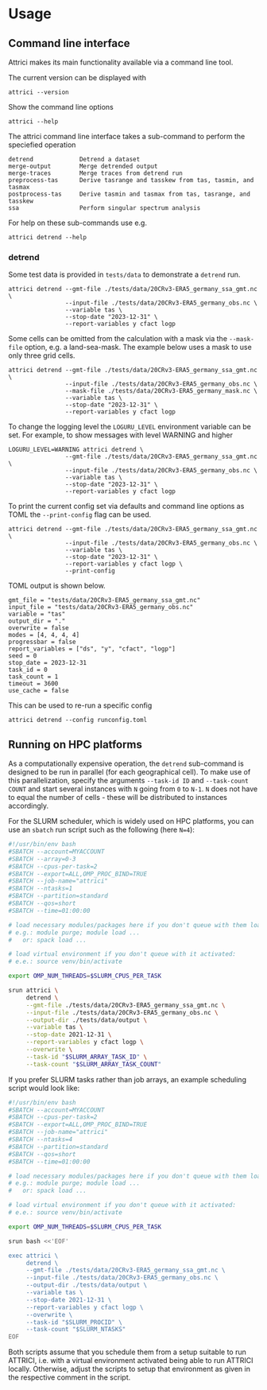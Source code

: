 # Usage

## Command line interface

Attrici makes its main functionality available via a command line tool.

The current version can be displayed with

```
attrici --version
```

Show the command line options

```
attrici --help
```

The attrici command line interface takes a sub-command to perform the speciefied operation

```
detrend             Detrend a dataset
merge-output        Merge detrended output
merge-traces        Merge traces from detrend run
preprocess-tas      Derive tasrange and tasskew from tas, tasmin, and tasmax
postprocess-tas     Derive tasmin and tasmax from tas, tasrange, and tasskew
ssa                 Perform singular spectrum analysis
```

For help on these sub-commands use e.g.

```
attrici detrend --help
```

### detrend

Some test data is provided in `tests/data` to demonstrate a `detrend` run.

```
attrici detrend --gmt-file ./tests/data/20CRv3-ERA5_germany_ssa_gmt.nc \
                --input-file ./tests/data/20CRv3-ERA5_germany_obs.nc \
                --variable tas \
                --stop-date "2023-12-31" \
                --report-variables y cfact logp
```

Some cells can be omitted from the calculation with a mask via the `--mask-file` option, e.g. a land-sea-mask.
The example below uses a mask to use only three grid cells.

```
attrici detrend --gmt-file ./tests/data/20CRv3-ERA5_germany_ssa_gmt.nc \
                --input-file ./tests/data/20CRv3-ERA5_germany_obs.nc \
                --mask-file ./tests/data/20CRv3-ERA5_germany_mask.nc \
                --variable tas \
                --stop-date "2023-12-31" \
                --report-variables y cfact logp
```

To change the logging level the `LOGURU_LEVEL` environment variable can be set.
For example, to show messages with level WARNING and higher

```
LOGURU_LEVEL=WARNING attrici detrend \
                --gmt-file ./tests/data/20CRv3-ERA5_germany_ssa_gmt.nc \
                --input-file ./tests/data/20CRv3-ERA5_germany_obs.nc \
                --variable tas \
                --stop-date "2023-12-31" \
                --report-variables y cfact logp
```

To print the current config set via defaults and command line options as TOML the `--print-config` flag can be used.

```
attrici detrend --gmt-file ./tests/data/20CRv3-ERA5_germany_ssa_gmt.nc \
                --input-file ./tests/data/20CRv3-ERA5_germany_obs.nc \
                --variable tas \
                --stop-date "2023-12-31" \
                --report-variables y cfact logp \
                --print-config
```

TOML output is shown below.

```
gmt_file = "tests/data/20CRv3-ERA5_germany_ssa_gmt.nc"
input_file = "tests/data/20CRv3-ERA5_germany_obs.nc"
variable = "tas"
output_dir = "."
overwrite = false
modes = [4, 4, 4, 4]
progressbar = false
report_variables = ["ds", "y", "cfact", "logp"]
seed = 0
stop_date = 2023-12-31
task_id = 0
task_count = 1
timeout = 3600
use_cache = false
```

This can be used to re-run a specific config

```
attrici detrend --config runconfig.toml
```

## Running on HPC platforms

As a computationally expensive operation, the `detrend` sub-command is designed to be run in parallel (for each geographical cell).
To make use of this parallelization, specify the arguments `--task-id ID` and `--task-count COUNT` and start several instances with `N` going from `0` to `N-1`. `N` does not have to equal the number of cells - these will be distributed to instances accordingly.

For the SLURM scheduler, which is widely used on HPC platforms, you can use an `sbatch` run script such as the following (here `N=4`):

```bash
#!/usr/bin/env bash
#SBATCH --account=MYACCOUNT
#SBATCH --array=0-3
#SBATCH --cpus-per-task=2
#SBATCH --export=ALL,OMP_PROC_BIND=TRUE
#SBATCH --job-name="attrici"
#SBATCH --ntasks=1
#SBATCH --partition=standard
#SBATCH --qos=short
#SBATCH --time=01:00:00

# load necessary modules/packages here if you don't queue with them loaded
# e.g.: module purge; module load ...
#   or: spack load ...

# load virtual environment if you don't queue with it activated:
# e.e.: source venv/bin/activate

export OMP_NUM_THREADS=$SLURM_CPUS_PER_TASK

srun attrici \
     detrend \
     --gmt-file ./tests/data/20CRv3-ERA5_germany_ssa_gmt.nc \
     --input-file ./tests/data/20CRv3-ERA5_germany_obs.nc \
     --output-dir ./tests/data/output \
     --variable tas \
     --stop-date 2021-12-31 \
     --report-variables y cfact logp \
     --overwrite \
     --task-id "$SLURM_ARRAY_TASK_ID" \
     --task-count "$SLURM_ARRAY_TASK_COUNT"
```

If you prefer SLURM tasks rather than job arrays, an example scheduling script would look like:

```bash
#!/usr/bin/env bash
#SBATCH --account=MYACCOUNT
#SBATCH --cpus-per-task=2
#SBATCH --export=ALL,OMP_PROC_BIND=TRUE
#SBATCH --job-name="attrici"
#SBATCH --ntasks=4
#SBATCH --partition=standard
#SBATCH --qos=short
#SBATCH --time=01:00:00

# load necessary modules/packages here if you don't queue with them loaded
# e.g.: module purge; module load ...
#   or: spack load ...

# load virtual environment if you don't queue with it activated:
# e.e.: source venv/bin/activate

export OMP_NUM_THREADS=$SLURM_CPUS_PER_TASK

srun bash <<'EOF'

exec attrici \
     detrend \
     --gmt-file ./tests/data/20CRv3-ERA5_germany_ssa_gmt.nc \
     --input-file ./tests/data/20CRv3-ERA5_germany_obs.nc \
     --output-dir ./tests/data/output \
     --variable tas \
     --stop-date 2021-12-31 \
     --report-variables y cfact logp \
     --overwrite \
     --task-id "$SLURM_PROCID" \
     --task-count "$SLURM_NTASKS"
EOF
```

Both scripts assume that you schedule them from a setup suitable to run ATTRICI, i.e. with a virtual environment activated being able to run ATTRICI locally.
Otherwise, adjust the scripts to setup that environment as given in the respective comment in the script.
